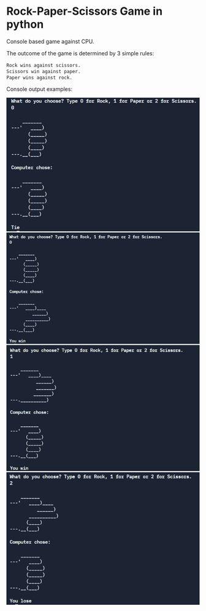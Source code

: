 # Rock-Paper-Scissors Game in python

Console based game against CPU.

The outcome of the game is determined by 3 simple rules:
```
Rock wins against scissors.
Scissors win against paper.
Paper wins against rock.
```
Console output examples:

<img src="images/tie.PNG">
<img src="images/win.PNG">
<img src="images/win2.PNG">
<img src="images/lose.PNG">
